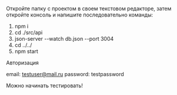 Откройте папку с проектом в своем текстовом редакторе, затем откройте консоль и напишите последовательно команды:

1. npm i
2. cd ./src/api
3. json-server --watch db.json --port 3004
4. cd ../../
5. npm start

Авторизация

email: testuser@mail.ru
password: testpassword

Можно начинать тестировать!
